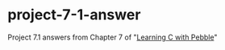 # project-7-1-answer
Project 7.1 answers from Chapter 7 of "[Learning C with Pebble](http://pbl.io/cbook)"
